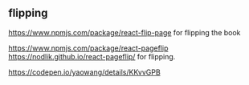 ## flipping
<https://www.npmjs.com/package/react-flip-page>
for flipping the book

<https://www.npmjs.com/package/react-pageflip>
<https://nodlik.github.io/react-pageflip/>
for flipping.

<https://codepen.io/yaowang/details/KKvvGPB>

